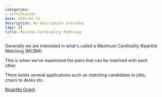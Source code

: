 ```yaml
---
categories:
- zettelkasten
date: 2025-02-14
description: No description provided.
tags: []
title: Maximum Cardinality Mathcing
---
```


Generally we are interested in what's called a Maximum Cardinality Bipartite Matching (MCBM).

This is when we've maximized the pairs that can be matched with each other. 

There exists several applications such as matching candidates to jobs, chairs to desks etc.

[Bipartite Graph](Bipartite%20Graph.md)